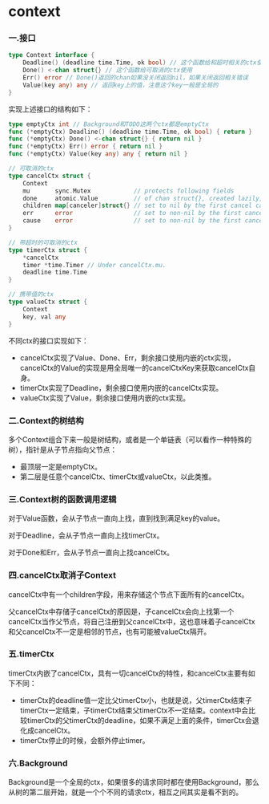 # context

### 一.接口

```go
type Context interface {
	Deadline() (deadline time.Time, ok bool) // 这个函数给和超时相关的ctx使用
	Done() <-chan struct{} // 这个函数给可取消的ctx使用
	Err() error // Done()返回的chan如果没关闭返回nil，如果关闭返回相关错误
	Value(key any) any // 返回key上的值，注意这个key一般是全局的
}
```

实现上述接口的结构如下：

```go
type emptyCtx int // Background和TODO这两个ctx都是emptyCtx
func (*emptyCtx) Deadline() (deadline time.Time, ok bool) { return }
func (*emptyCtx) Done() <-chan struct{} { return nil }
func (*emptyCtx) Err() error { return nil }
func (*emptyCtx) Value(key any) any { return nil }

// 可取消的ctx
type cancelCtx struct {
	Context
	mu       sync.Mutex            // protects following fields
	done     atomic.Value          // of chan struct{}, created lazily, closed by first cancel call
	children map[canceler]struct{} // set to nil by the first cancel call
	err      error                 // set to non-nil by the first cancel call
	cause    error                 // set to non-nil by the first cancel call
}

// 带超时的可取消的ctx
type timerCtx struct {
	*cancelCtx
	timer *time.Timer // Under cancelCtx.mu.
	deadline time.Time
}

// 携带值的ctx
type valueCtx struct {
	Context
	key, val any
}
```

不同ctx的接口实现如下：

* cancelCtx实现了Value、Done、Err，剩余接口使用内嵌的ctx实现，cancelCtx的Value的实现是用全局唯一的cancelCtxKey来获取cancelCtx自身。
* timerCtx实现了Deadline，剩余接口使用内嵌的cancelCtx实现。
* valueCtx实现了Value，剩余接口使用内嵌的ctx实现。

### 二.Context的树结构

多个Context组合下来一般是树结构，或者是一个单链表（可以看作一种特殊的树），指针是从子节点指向父节点：

* 最顶层一定是emptyCtx。
* 第二层是任意个cancelCtx、timerCtx或valueCtx，以此类推。

### 三.Context树的函数调用逻辑

对于Value函数，会从子节点一直向上找，直到找到满足key的value。

对于Deadline，会从子节点一直向上找timerCtx。

对于Done和Err，会从子节点一直向上找cancelCtx。

### 四.cancelCtx取消子Context

cancelCtx中有一个children字段，用来存储这个节点下面所有的cancelCtx。

父cancelCtx中存储子cancelCtx的原因是，子cancelCtx会向上找第一个cancelCtx当作父节点，将自己注册到父cancelCtx中，这也意味着子cancelCtx和父cancelCtx不一定是相邻的节点，也有可能被valueCtx隔开。

### 五.timerCtx

timerCtx内嵌了cancelCtx，具有一切cancelCtx的特性，和cancelCtx主要有如下不同：

* timerCtx的deadline值一定比父timerCtx小，也就是说，父timerCtx结束子timerCtx一定结束，子timerCtx结束父timerCtx不一定结束。context中会比较timerCtx的父timerCtx的deadline，如果不满足上面的条件，timerCtx会退化成cancelCtx。
* timerCtx停止的时候，会额外停止timer。

### 六.Background

Background是一个全局的ctx，如果很多的请求同时都在使用Background，那么从树的第二层开始，就是一个个不同的请求ctx，相互之间其实是看不到的。
